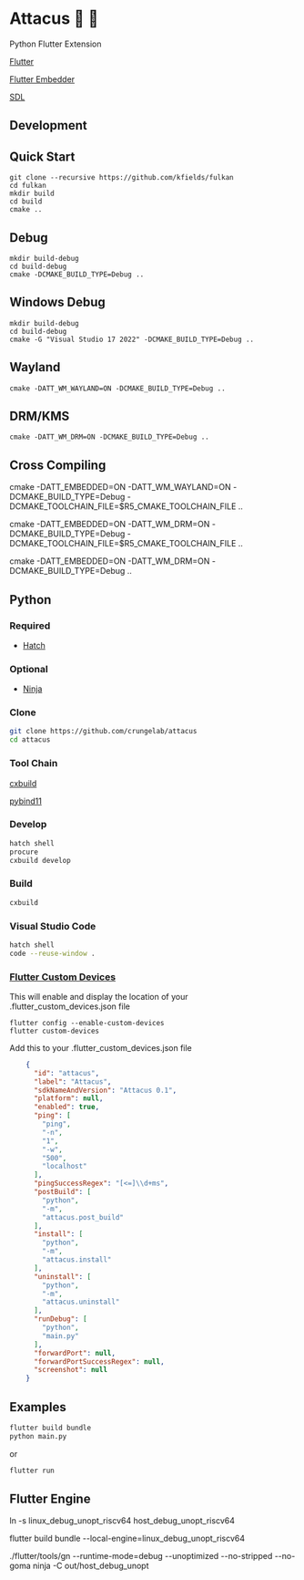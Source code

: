 # Attacus :snake: :butterfly:

Python Flutter Extension

[Flutter](https://flutter.dev/)

[Flutter Embedder](https://github.com/flutter/flutter/wiki/Custom-Flutter-Engine-Embedders)

[SDL](https://github.com/libsdl-org/SDL/)

## Development

## Quick Start

    git clone --recursive https://github.com/kfields/fulkan
    cd fulkan
    mkdir build
    cd build
    cmake ..

## Debug

    mkdir build-debug
    cd build-debug
    cmake -DCMAKE_BUILD_TYPE=Debug ..

## Windows Debug

    mkdir build-debug
    cd build-debug
    cmake -G "Visual Studio 17 2022" -DCMAKE_BUILD_TYPE=Debug ..

## Wayland
    cmake -DATT_WM_WAYLAND=ON -DCMAKE_BUILD_TYPE=Debug ..

## DRM/KMS
    cmake -DATT_WM_DRM=ON -DCMAKE_BUILD_TYPE=Debug ..

## Cross Compiling
cmake -DATT_EMBEDDED=ON -DATT_WM_WAYLAND=ON -DCMAKE_BUILD_TYPE=Debug -DCMAKE_TOOLCHAIN_FILE=$R5_CMAKE_TOOLCHAIN_FILE ..

cmake -DATT_EMBEDDED=ON -DATT_WM_DRM=ON -DCMAKE_BUILD_TYPE=Debug -DCMAKE_TOOLCHAIN_FILE=$R5_CMAKE_TOOLCHAIN_FILE ..

cmake -DATT_EMBEDDED=ON -DATT_WM_DRM=ON -DCMAKE_BUILD_TYPE=Debug ..

## Python

### Required

* [Hatch](https://hatch.pypa.io/)

### Optional

* [Ninja](https://ninja-build.org/)

### Clone

```bash
git clone https://github.com/crungelab/attacus
cd attacus
```

### Tool Chain

[cxbuild](https://github.com/crungelab/cxbuild)

[pybind11](https://github.com/pybind/pybind11)

### Develop
```bash
hatch shell
procure
cxbuild develop
```

### Build
```bash
cxbuild
```

### Visual Studio Code
```bash
hatch shell
code --reuse-window .
```

### [Flutter Custom Devices](https://github.com/flutter/flutter/wiki/Using-custom-embedders-with-the-Flutter-CLI)
This will enable and display the location of your .flutter_custom_devices.json file
```
flutter config --enable-custom-devices
flutter custom-devices
```
Add this to your .flutter_custom_devices.json file

``` json
    {
      "id": "attacus",
      "label": "Attacus",
      "sdkNameAndVersion": "Attacus 0.1",
      "platform": null,
      "enabled": true,
      "ping": [
        "ping",
        "-n",
        "1",
        "-w",
        "500",
        "localhost"
      ],
      "pingSuccessRegex": "[<=]\\d+ms",
      "postBuild": [
        "python",
        "-m",
        "attacus.post_build"
      ],
      "install": [
        "python",
        "-m",
        "attacus.install"
      ],
      "uninstall": [
        "python",
        "-m",
        "attacus.uninstall"
      ],
      "runDebug": [
        "python",
        "main.py"
      ],
      "forwardPort": null,
      "forwardPortSuccessRegex": null,
      "screenshot": null
    }
```

## Examples
```bash
flutter build bundle
python main.py
```
or
```bash
flutter run
```

## Flutter Engine
ln -s linux_debug_unopt_riscv64 host_debug_unopt_riscv64

flutter build bundle --local-engine=linux_debug_unopt_riscv64

./flutter/tools/gn --runtime-mode=debug --unoptimized --no-stripped --no-goma
ninja -C out/host_debug_unopt

